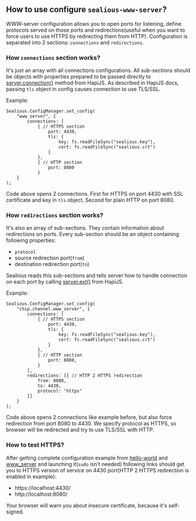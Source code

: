 ## How to use configure `sealious-www-server`?
WWW-server configuration allows you to open ports for listening, define
protocols served on those ports and redirections(useful when you want to
force users to use HTTPS by redirecting them from HTTP). Configuration is
separated into 2 sections: `connections` and `redirections`.

### How `connections` section works?
It's just an array with all connections configurations. All sub-sections should
be objects with properties prepared to be passed directly to
[server.connection()](http://hapijs.com/api#serverconnectionoptions) method from HapiJS.
As described in HapiJS docs, passing `tls` object in config causes connection to use TLS/SSL.

Example:
```
Sealious.ConfigManager.set_config(
    "www_server", {
        connections: [
            { // HTTPS section
                port: 4430,
                tls: {
                    key: fs.readFileSync("sealious.key"),
                    cert: fs.readFileSync("sealious.crt")
                }
            },
            { // HTTP section
                port: 8080
            }
    }
);
```
Code above opens 2 connections. First for HTTPS on port 4430 with SSL certificate
and key in `tls` object. Second for plain HTTP on port 8080.

### How `redirections` section works?
It's also an array of sub-sections. They contain information about redirections
on ports. Every sub-section should be an object containing following properties:
* `protocol`
* source redirection port(`from`)
* destination redirection port(`to`)

Sealious reads this sub-sections and tells server how to handle
connection on each port by calling 
[server.ext()](http://hapijs.com/api#serverextevent-method-options) from HapiJS.

Example:
```
Sealious.ConfigManager.set_config(
    "chip.channel.www_server", {
        connections: [
            { // HTTPS section
                port: 4430,
                tls: {
                    key: fs.readFileSync("sealious.key"),
                    cert: fs.readFileSync("sealious.crt")
                }
            },
            { // HTTP section
                port: 8080,
            }
        ],
        redirections: [{ // HTTP 2 HTTPS redirection
            from: 8080,
            to: 4430,
            protocol: "https"
        }]
    }
);
```
Code above opens 2 connections like example before, but also force
redirection from port 8080 to 4430. We specify protocol as
HTTPS, so browser will be redirected and try to use TLS/SSL with HTTP.

### How to test HTTPS?
After getting complete configuration example from
[hello-world](https://github.com/Rayvenden/hello-world/tree/https_example)
and
[www_server](https://github.com/Sealious/sealious-www-server/tree/trello%23https_support)
and launching it(`sudo` isn't needed) following links should get you to HTTPS version
of service on 4430 port(HTTP 2 HTTPS redirection is enabled in example):
* https://localhost:4430/
* http://localhost:8080/

Your browser will warn you about insecure certificate, because it's self-signed.
